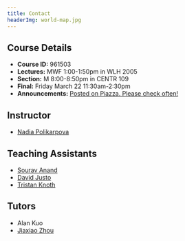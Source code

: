 ```yaml
---
title: Contact
headerImg: world-map.jpg
---
```


## Course Details

- **Course ID:**         961503
- **Lectures:**          MWF 1:00-1:50pm in WLH 2005
- **Section:**           M 8:00-8:50pm in CENTR 109
- **Final:**             Friday March 22 11:30am-2:30pm
- **Announcements:**     [Posted on Piazza. Please check often!](https://www.piazza.com/ucsd/winter2019/cse130/)


## Instructor

* [Nadia Polikarpova](https://cseweb.ucsd.edu/~npolikarpova/)

## Teaching Assistants

* [Sourav Anand](https://www.linkedin.com/in/soanand14/)
* [David Justo](http://acsweb.ucsd.edu/~djusto/)
* [Tristan Knoth](https://tjknoth.github.io/)


## Tutors
* Alan Kuo
* [Jiaxiao Zhou](https://mossaka.github.io/portfolio/)

